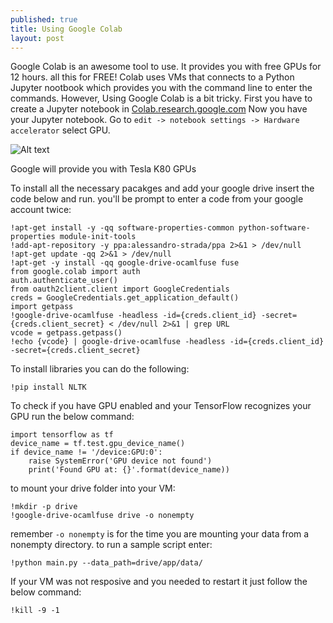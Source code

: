 ```yaml
---
published: true
title: Using Google Colab
layout: post
---
```

Google Colab is an awesome tool to use. It provides you with free GPUs for 12 hours. all this for FREE!
Colab uses VMs that connects to a Python Jupyter nootbook which provides you with the command line to enter the commands.
However, Using Google Colab is a bit tricky. First you have to create a Jupyter notebook in <a href='http://colab.research.google.com'>Colab.research.google.com</a>
Now you have your Jupyter notebook. Go to ```edit -> notebook settings -> Hardware accelerator``` select GPU.

![Alt text](Picture.png?raw=true "picture")

Google will provide you with Tesla K80 GPUs 

To install all the necessary pacakges and add your google drive insert the code below and run. you'll be prompt to enter a code from your google account twice:
```
!apt-get install -y -qq software-properties-common python-software-properties module-init-tools
!add-apt-repository -y ppa:alessandro-strada/ppa 2>&1 > /dev/null
!apt-get update -qq 2>&1 > /dev/null
!apt-get -y install -qq google-drive-ocamlfuse fuse
from google.colab import auth
auth.authenticate_user()
from oauth2client.client import GoogleCredentials
creds = GoogleCredentials.get_application_default()
import getpass
!google-drive-ocamlfuse -headless -id={creds.client_id} -secret={creds.client_secret} < /dev/null 2>&1 | grep URL
vcode = getpass.getpass()
!echo {vcode} | google-drive-ocamlfuse -headless -id={creds.client_id} -secret={creds.client_secret}
```

To install libraries you can do the following:
```
!pip install NLTK
```

To check if you have GPU enabled and your TensorFlow recognizes your GPU run the below command:
```
import tensorflow as tf
device_name = tf.test.gpu_device_name()
if device_name != '/device:GPU:0':
	raise SystemError('GPU device not found')
	print('Found GPU at: {}'.format(device_name))
```

to mount your drive folder into your VM: 
```
!mkdir -p drive
!google-drive-ocamlfuse drive -o nonempty
```
remember ```-o nonempty``` is for the time you are mounting your data from a nonempty directory.
to run a sample script enter:

```
!python main.py --data_path=drive/app/data/
```

If your VM was not resposive and you needed to restart it just follow the below command:

```
!kill -9 -1
```